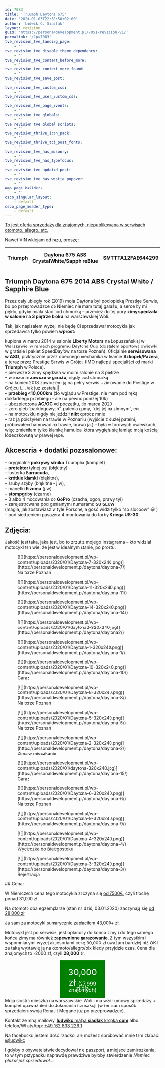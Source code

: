 ```yaml
---
id: 7083
title: 'Triumph Daytona 675'
date: '2020-01-03T22:33:50+02:00'
author: 'Ludwik C. Siadlak'
layout: revision
guid: 'https://personaldevelopment.pl/7051-revision-v1/'
permalink: '/?p=7083'
tve_revision_tve_landing_page:
    - ''
tve_revision_tve_disable_theme_dependency:
    - ''
tve_revision_tve_content_before_more:
    - ''
tve_revision_tve_content_more_found:
    - ''
tve_revision_tve_save_post:
    - ''
tve_revision_tve_custom_css:
    - ''
tve_revision_tve_user_custom_css:
    - ''
tve_revision_tve_page_events:
    - ''
tve_revision_tve_globals:
    - ''
tve_revision_tve_global_scripts:
    - ''
tve_revision_thrive_icon_pack:
    - ''
tve_revision_thrive_tcb_post_fonts:
    - ''
tve_revision_tve_has_masonry:
    - ''
tve_revision_tve_has_typefocus:
    - ''
tve_revision_tve_updated_post:
    - ''
tve_revision_tve_has_wistia_popover:
    - ''
amp-page-builder:
    - ''
csco_singular_layout:
    - default
csco_page_header_type:
    - default
---
```


<span style="text-decoration: underline;">To jest oferta sprzedaży dla znajomych, niepublikowana w serwisach otomoto, allegro, etc.</span>

Nawet VIN wklejam od razu, proszę:

| Triumph | Daytona 675 ABS CrystalWhite/SapphireBlue | SMTTTA12FAE644299 | MLO | Ludwik C. Siadlak |
|---|---|---|---|---|

## Triumph Daytona 675 2014 ABS Crystal White / Sapphire Blue

Przez cały ubiegły rok (2019) moja Daytona był pod opieką Prestige Serwis, bo po przeprowadzce do Niemiec nie mam tutaj garażu, a serce by mi pękło, gdyby miała stać pod chmurką – przecież do tej pory **zimy spędzała w salonie na 3 piętrze bloku** na warszawskiej Woli.

Tak, jak napisałem wyżej: nie będę Ci sprzedawał motocykla jak sprzedawca tylko powiem **wprost:**

kupiona w marcu 2014 w salonie **Liberty Motors** na Łopuszańskiej w Warszawie, w ramach programu Daytona Cup (dostałem sportowe owiewki w gratisie i pakiet SpeedDay’ów na torze Poznań). Oficjalnie **serwisowana w ASO**, praktycznie przez obecnego mechanika w teamie **Szkopek/Pazera**, a teraz przez [Prestige Serwis](https://www.facebook.com/PrestigeSerwis/) w Grójcu (IMO najlepsi specjaliści od marki **Triumph** w Polsce).  
– pierwsze 3 zimy spędzała w moim salonie na 3 piętrze  
– w sezonie **zawsze w garażu**, nigdy pod chmurką  
– na koniec 2018 zawiozłem ją na pełny serwis +zimowanie do Prestige w Grójcu i…. tak już została 🙁  
– **przebieg &lt;10,000km** (do wglądu w Prestige, nie mam pod ręką dokładnego przebiegu – ale na pewno poniżej 10k)  
– ubezpieczona **AC/OC** od początku, do marca 2020  
– zero gleb “parkingowych”, palenia gumy, “dej jej na zimnym”, etc.  
– na motocyklu nigdy nie jeździł **nikt** oprócz mnie  
– raz ją położyłem na trawie w Poznaniu (wyjście z dużej patelni, próbowałem hamować na trawie, brawo ja.) – była w torowych owiewkach, więc zmieniłem tylko klamkę hamulca, która wygięła się łamiąc moją kością łódeczkowatą w prawej ręce.

## Akcesoria + dodatki pozasalonowe:

– oryginalne **pokrywy silnika** Triumpha (komplet)  
– **protektor** tylnej osi (błękitny)  
– lusterka **Barracuda**,  
– **krótkie klamki** (błękitne),  
– śruby szyby (błękitne – j.w),  
– manetki **Rizoma** (j.w)  
– **stompgripy** (czarne)  
– 3 albo 4 mocowania do **GoPro** (czacha, ogon, prawy tył)  
– zarejestrowana pod genialnymi numerami: **S0 SL0W**  
(magia, jak zostawiasz w tyle Porsche, a gość widzi tylko “so sloooow” 😀 )  
– pod siedzeniem pasażera 4 montowania do torby **Kriega US-30**

## Zdjęcia:

Jakość jest taka, jaka jest, bo to zrzut z mojego Instagrama – kto widział motocykl ten wie, że jest w idealnym stanie, po prostu.

<div class="gallery galleryid-7083 gallery-columns-3 gallery-size-thumbnail" id="gallery-6"><figure class="gallery-item"><div class="gallery-icon landscape"> [![](https://personaldevelopment.pl/wp-content/uploads/2020/01/Daytona-7-320x240.png)](https://personaldevelopment.pl/daytona/daytona-7/) </div> <figcaption class="wp-caption-text gallery-caption" id="gallery-6-7067"> Na torze Poznań </figcaption></figure><figure class="gallery-item"><div class="gallery-icon landscape"> [![](https://personaldevelopment.pl/wp-content/uploads/2020/01/Daytona-11-320x240.png)](https://personaldevelopment.pl/daytona/daytona-11/) </div></figure><figure class="gallery-item"><div class="gallery-icon portrait"> [![](https://personaldevelopment.pl/wp-content/uploads/2020/01/Daytona-14-320x240.png)](https://personaldevelopment.pl/daytona/daytona-14/) </div></figure><figure class="gallery-item"><div class="gallery-icon landscape"> [![](https://personaldevelopment.pl/wp-content/uploads/2020/01/daytona2-320x240.jpg)](https://personaldevelopment.pl/daytona/daytona2/) </div></figure><figure class="gallery-item"><div class="gallery-icon landscape"> [![](https://personaldevelopment.pl/wp-content/uploads/2020/01/Daytona-1-320x240.png)](https://personaldevelopment.pl/daytona/daytona-1/) </div></figure><figure class="gallery-item"><div class="gallery-icon landscape"> [![](https://personaldevelopment.pl/wp-content/uploads/2020/01/Daytona-10-320x240.png)](https://personaldevelopment.pl/daytona/daytona-10/) </div> <figcaption class="wp-caption-text gallery-caption" id="gallery-6-7070"> Garaż </figcaption></figure><figure class="gallery-item"><div class="gallery-icon landscape"> [![](https://personaldevelopment.pl/wp-content/uploads/2020/01/Daytona-8-320x240.png)](https://personaldevelopment.pl/daytona/daytona-8/) </div> <figcaption class="wp-caption-text gallery-caption" id="gallery-6-7068"> Na torze Poznań </figcaption></figure><figure class="gallery-item"><div class="gallery-icon portrait"> [![](https://personaldevelopment.pl/wp-content/uploads/2020/01/Daytona-5-320x240.png)](https://personaldevelopment.pl/daytona/daytona-5/) </div> <figcaption class="wp-caption-text gallery-caption" id="gallery-6-7065"> Na torze Poznań </figcaption></figure><figure class="gallery-item"><div class="gallery-icon portrait"> [![](https://personaldevelopment.pl/wp-content/uploads/2020/01/Daytona-2-320x240.png)](https://personaldevelopment.pl/daytona/daytona-2/) </div> <figcaption class="wp-caption-text gallery-caption" id="gallery-6-7076"> Zima w mieszkaniu </figcaption></figure><figure class="gallery-item"><div class="gallery-icon landscape"> [![](https://personaldevelopment.pl/wp-content/uploads/2020/01/daytona-320x240.jpg)](https://personaldevelopment.pl/daytona/daytona-15/) </div> <figcaption class="wp-caption-text gallery-caption" id="gallery-6-7052"> Garaż </figcaption></figure><figure class="gallery-item"><div class="gallery-icon landscape"> [![](https://personaldevelopment.pl/wp-content/uploads/2020/01/Daytona-6-320x240.png)](https://personaldevelopment.pl/daytona/daytona-6/) </div> <figcaption class="wp-caption-text gallery-caption" id="gallery-6-7066"> Na torze Poznań </figcaption></figure><figure class="gallery-item"><div class="gallery-icon portrait"> [![](https://personaldevelopment.pl/wp-content/uploads/2020/01/Daytona-9-320x240.png)](https://personaldevelopment.pl/daytona/daytona-9/) </div></figure><figure class="gallery-item"><div class="gallery-icon portrait"> [![](https://personaldevelopment.pl/wp-content/uploads/2020/01/Daytona-4-320x240.png)](https://personaldevelopment.pl/daytona/daytona-4/) </div> <figcaption class="wp-caption-text gallery-caption" id="gallery-6-7064"> Wycieczka do Białegostoku </figcaption></figure><figure class="gallery-item"><div class="gallery-icon landscape"> [![](https://personaldevelopment.pl/wp-content/uploads/2020/01/Daytona-3-320x240.png)](https://personaldevelopment.pl/daytona/daytona-3/) </div> <figcaption class="wp-caption-text gallery-caption" id="gallery-6-7063"> Rejestracja </figcaption></figure> </div>## Cena:

W Niemczech cena tego motocykla zaczyna się [od 7500€,](https://go.siadlak.com/2SNYB2E) czyli trochę ponad 31,000 zł.

Na otomoto oba egzemplarze (stan na dziś, 03.01.2020) zaczynają się [od 28,000 zł ](https://go.siadlak.com/36nWPcm)

Ja sam za motocykl sumarycznie zapłaciłem 43,000+ zł.

Motocykl jest po serwisie, jest opłacony do końca zimy i do tego samego końca zimy ma również **zapewnione garażowanie.** Z tym wszystkim i wspomnianymi wyżej akcesoriami cenę 30,000 zł uważam bardziej niż OK i za taką wystawię ją na otomoto/allegro/olx kiedy przyjdzie czas. Cena dla znajomych to -2000 zł, czyli **28,000** zł.

<div style="width:20%; padding:0.8em; background: green; margin:auto;font-size:2em;color:white;text-align:center;"><span style="text-decoration:strike-through;">30,000 zł</span>  
<span style="font-size:0.6em;line-height:0.3em;">(27,999 zł  
dla znajomych)</span></div>Moja siostra mieszka na warszawskiej Woli i ma wzór umowy sprzedaży + komplet upoważnień do dokonania transakcji (w ten sam sposób sprzedałem swoją Renault Megane już po przeprowadzce).

Kontakt ze mną mailowy: [**ludwikc** małpa **siadlak** kropka **com**](https://personaldevelopment.pl/kontakt/) albo telefon/WhatsApp: [+49 162 833 226 1 ](https://wa.me/491628332261?text=Cze%C5%9B%C4%87%2C+pisz%C4%99+w+sprawie+Daytony.)

Na facebooku jestem dość rzadko, ale możesz spróbować mnie tam złapać: [@ludwikc](https://www.messenger.com/t/ludwikc)

I gdyby o obywatelstwie decydował nie paszport, a miejsce zamieszkania, to w tym przypadku naprawdę prawdziwe byłoby stwierdzenie *Niemiec płakał jak sprzedawał….*